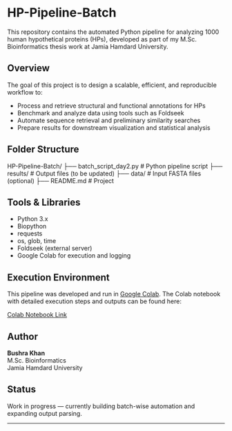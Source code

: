 # HP-Pipeline-Batch

This repository contains the automated Python pipeline for analyzing 1000 human hypothetical proteins (HPs), developed as part of my M.Sc. Bioinformatics thesis work at Jamia Hamdard University.

## Overview

The goal of this project is to design a scalable, efficient, and reproducible workflow to:
- Process and retrieve structural and functional annotations for HPs
- Benchmark and analyze data using tools such as Foldseek
- Automate sequence retrieval and preliminary similarity searches
- Prepare results for downstream visualization and statistical analysis

## Folder Structure
HP-Pipeline-Batch/
├── batch_script_day2.py         # Python pipeline script
├── results/                     # Output files (to be updated)
├── data/                        # Input FASTA files (optional)
├── README.md                    # Project 

## Tools & Libraries

- Python 3.x
- Biopython
- requests
- os, glob, time
- Foldseek (external server)
- Google Colab for execution and logging

## Execution Environment

This pipeline was developed and run in [Google Colab](https://colab.research.google.com/). The Colab notebook with detailed execution steps and outputs can be found here:

[Colab Notebook Link](https://colab.research.google.com/drive/1RfQKdfc7sZXkKX3oVJKsWclYmzQIzKZc?usp=sharing)

## Author

**Bushra Khan**  
M.Sc. Bioinformatics  
Jamia Hamdard University  

## Status

Work in progress — currently building batch-wise automation and expanding output parsing.

---